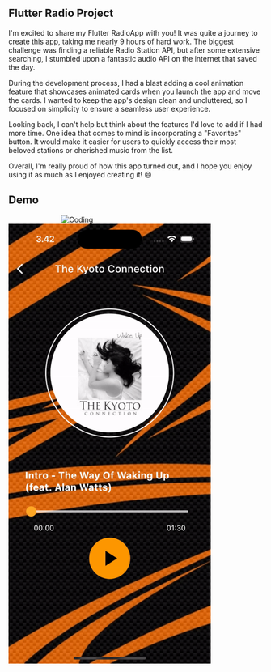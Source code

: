 
## Flutter Radio Project
I'm excited to share my Flutter RadioApp with you! It was quite a journey to create this app, taking me nearly 9 hours of hard work. The biggest challenge was finding a reliable Radio Station API, but after some extensive searching, I stumbled upon a fantastic audio API on the internet that saved the day.

During the development process, I had a blast adding a cool animation feature that showcases animated cards when you launch the app and move the cards. I wanted to keep the app's design clean and uncluttered, so I focused on simplicity to ensure a seamless user experience.

Looking back, I can't help but think about the features I'd love to add if I had more time. One idea that comes to mind is incorporating a "Favorites" button. It would make it easier for users to quickly access their most beloved stations or cherished music from the list.

Overall, I'm really proud of how this app turned out, and I hope you enjoy using it as much as I enjoyed creating it! 😄

## Demo
<img align="right" alt="Coding" width="400" src="https://github.com/KankareDEV/RadioApp/blob/main/giff1.gif">
<img align="left" alt="Coding" width="400" src="https://github.com/KankareDEV/RadioApp/blob/main/giff2.gif">

